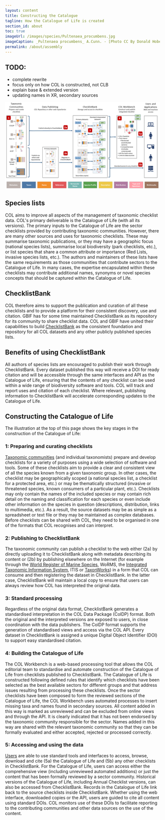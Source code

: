 ```yaml
---
layout: content
title: Constructing the Catalogue
tagline: How the Catalogue of Life is created
section_id: about
toc: true
imageUrl: /images/species/Pultenaea_procumbens.jpg    
imageCaption: _Pultenaea procumbens_ A.Cunn. - [Photo CC By Donald Hobern](https://www.flickr.com/photos/dhobern/5073041283)
permalink: /about/assembly
---
```


## TODO:
 - complete rewrite
 - focus only on how COL is constructed, not CLB
 - explain base & extended version
 - updating names in XR, secondary sources

![COL data pipeline](/images/col_pipeline.png "COL data pipeline")

## Species lists
COL aims to improve all aspects of the management of taxonomic checklist data. 
COL's primary deliverable is the Catalogue of Life (with all its versions). 
The primary inputs to the Catalogue of Life are the sector checklists provided by contributing taxonomic communities. 
However, there are many other sources and uses for taxonomic checklists. 
These may summarise taxonomic publications, or they may have a geographic focus (national species lists), 
summarise local biodiversity (park checklists, etc.), or list species that share a common attribute 
or importance (Red Lists, invasive species lists, etc.). 
The authors and maintainers of these lists have the same requirements as those communities that contribute sectors to the Catalogue of Life. 
In many cases, the expertise encapsulated within these checklists may contribute additional names, synonyms or novel species concepts 
that should be captured within the Catalogue of Life.

## ChecklistBank
COL therefore aims to support the publication and curation of all these checklists and to provide a platform for their consistent discovery, 
use and citation. 
GBIF has for some time maintained ChecklistBank as its repository for its community to share checklist data. 
COL and GBIF have united their capabilities to build [ChecklistBank](https://www.checklistbank.org) as the consistent foundation and repository 
for all COL datasets and any other publicly published species lists.

## Benefits of using ChecklistBank
All authors of species lists are encouraged to publish their work through ChecklistBank. 
Every dataset published this way will receive a DOI for ready citation and will be accessible through the same interfaces and API as the Catalogue of Life, 
ensuring that the contents of any checklist can be used within a wide range of biodiversity software and tools. 
COL will track and report uses and citation of each checklist. 
Where relevant, publishing information to ChecklistBank will accelerate corresponding updates to the Catalogue of Life.

## Constructing the Catalogue of Life
The illustration at the top of this page shows the key stages in the construction of the Catalogue of Life:

### 1: Preparing and curating checklists
[Taxonomic communities](roles#roles-and-responsibilities) (and individual taxonomists) prepare and develop checklists for a variety of purposes using a wide selection of software and tools. 
Some of these checklists aim to provide a clear and consistent view of all the species known from a given taxonomic group. 
In other cases, the checklist may be geographically scoped (a national species list, a checklist for a protected area, etc.) 
or may be thematically structured (invasive or threatened species, known consumers of a particular plant, etc.). 
Checklists may only contain the names of the included species or may contain rich detail on the naming and classification for each species 
or even include other information on the species in question (descriptions, distribution, links to multimedia, etc.). 
As a result, the source datasets may be as simple as a spreadsheet or text file or they may be maintained as complex databases. 
Before checklists can be shared with COL, they need to be organised in one of the formats that COL recognises and can interpret.

### 2: Publishing to ChecklistBank
The taxonomic community can publish a checklist to the web either 
(2a) by directly uploading it to ChecklistBank along with metadata describing its content 
or (2b) by publishing elsewhere on the Internet (for example through the [World Register of Marine Species](http://www.marinespecies.org/), WoRMS, 
the [Integrated Taxonomic Information System](https://www.itis.gov/), ITIS 
or [TaxonWorks](http://taxonworks.org/)) in a form that COL can consume and then registering the dataset in ChecklistBank. 
In the latter case, ChecklistBank will maintain a local copy to ensure that users can always review how COL has interpreted the original data.

### 3: Standard processing
Regardless of the original data format, ChecklistBank generates a standardised interpretation in the COL Data Package (ColDP) format. 
Both the original and the interpreted versions are exposed to users, in close coordination with the data publishers. 
The ColDP format supports the generation of standardised views and access via the COL API. 
Every dataset in ChecklistBank is assigned a unique Digital Object Identifier (DOI) to support easy standardised citation. 

### 4: Building the Catalogue of Life
The COL Workbench is a web-based processing tool that allows the COL editorial team to standardise 
and automate construction of the Catalogue of Life from checklists published to ChecklistBank. 
The Catalogue of Life is constructed following defined rules that identify which checklists have been selected as the best available sectors 
for different groups and that address issues resulting from processing these checklists. 
Once the sector checklists have been composed to form the reviewed sections of the Catalogue of Life, 
the COL Workbench uses automated processes to insert missing taxa and names found in secondary sources. 
All content added in this way is marked as unreviewed and can be excluded from online views and through the API. 
It is clearly indicated that it has not been endorsed by the taxonomic community responsible for the sector. 
Names added in this way are shared with the relevant taxonomic community so that they can be formally evaluated 
and either accepted, rejected or processed correctly. 

### 5: Accessing and using the data
[Users](roles#the-role-of-users) are able to use standard tools and interfaces to access, browse, download and cite 
(5a) the Catalogue of Life and 
(5b) any other checklists in ChecklistBank. 
For the Catalogue of Life, users can access either the comprehensive view (including unreviewed automated additions) 
or just the content that has been formally reviewed by a sector community. 
Historical versions of the Catalogue of Life, including Annual Checklist versions, can also be accessed from ChecklistBank. 
Records in the Catalogue of Life link back to the source checklists inside ChecklistBank. 
Whether using the web interface, downloaded copies or the API, users are guided to cite all content using standard DOIs. 
COL monitors use of these DOIs to facilitate reporting to the contributing communities and other data sources on the use of the content.

